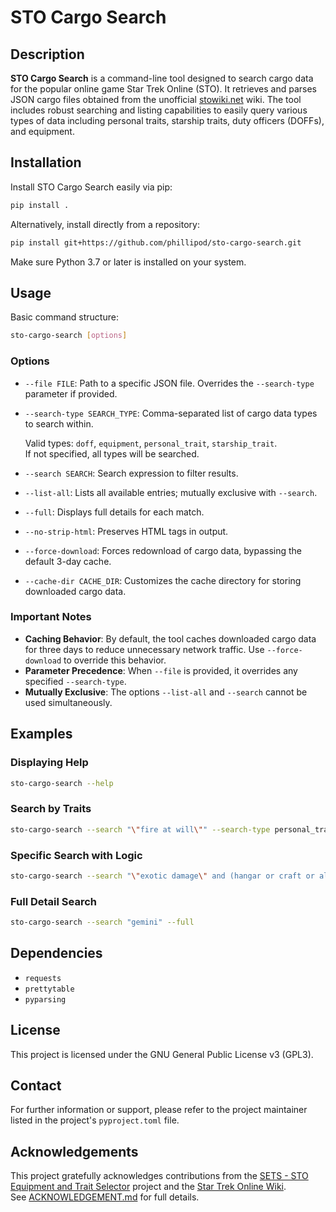 # STO Cargo Search

## Description

**STO Cargo Search** is a command-line tool designed to search cargo data for the popular online game Star Trek Online (STO). It retrieves and parses JSON cargo files obtained from the unofficial [stowiki.net](https://stowiki.net) wiki. The tool includes robust searching and listing capabilities to easily query various types of data including personal traits, starship traits, duty officers (DOFFs), and equipment.

## Installation

Install STO Cargo Search easily via pip:

```bash
pip install .
```

Alternatively, install directly from a repository:

```bash
pip install git+https://github.com/phillipod/sto-cargo-search.git
```

Make sure Python 3.7 or later is installed on your system.

## Usage

Basic command structure:

```bash
sto-cargo-search [options]
```

### Options

- `--file FILE`: Path to a specific JSON file. Overrides the `--search-type` parameter if provided.
- `--search-type SEARCH_TYPE`: Comma-separated list of cargo data types to search within.
  
  Valid types: `doff`, `equipment`, `personal_trait`, `starship_trait`.  
  If not specified, all types will be searched.
- `--search SEARCH`: Search expression to filter results.
- `--list-all`: Lists all available entries; mutually exclusive with `--search`.
- `--full`: Displays full details for each match.
- `--no-strip-html`: Preserves HTML tags in output.
- `--force-download`: Forces redownload of cargo data, bypassing the default 3-day cache.
- `--cache-dir CACHE_DIR`: Customizes the cache directory for storing downloaded cargo data.

### Important Notes

- **Caching Behavior**: By default, the tool caches downloaded cargo data for three days to reduce unnecessary network traffic. Use `--force-download` to override this behavior.
- **Parameter Precedence**: When `--file` is provided, it overrides any specified `--search-type`.
- **Mutually Exclusive**: The options `--list-all` and `--search` cannot be used simultaneously.

## Examples

### Displaying Help

```bash
sto-cargo-search --help
```

### Search by Traits

```bash
sto-cargo-search --search "\"fire at will\"" --search-type personal_trait,starship_trait,doff
```

### Specific Search with Logic

```bash
sto-cargo-search --search "\"exotic damage\" and (hangar or craft or allies or allied or pets)"
```

### Full Detail Search

```bash
sto-cargo-search --search "gemini" --full
```

## Dependencies

- `requests`
- `prettytable`
- `pyparsing`

## License

This project is licensed under the GNU General Public License v3 (GPL3).

## Contact

For further information or support, please refer to the project maintainer listed in the project's `pyproject.toml` file.

## Acknowledgements

This project gratefully acknowledges contributions from the [SETS - STO Equipment and Trait Selector](https://github.com/STOCD/SETS) project and the [Star Trek Online Wiki](https://stowiki.net).  
See [ACKNOWLEDGEMENT.md](ACKNOWLEDGEMENT.md) for full details.
